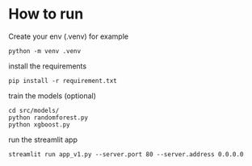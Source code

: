 # How to run 

Create your env (.venv) for example
```
python -m venv .venv
```

install the requirements
```
pip install -r requirement.txt
```

train the models (optional)
```
cd src/models/
python randomforest.py
python xgboost.py
```

run the streamlit app 
```
streamlit run app_v1.py --server.port 80 --server.address 0.0.0.0
```